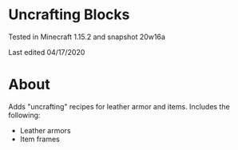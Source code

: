 # Uncrafting Blocks

Tested in Minecraft 1.15.2 and snapshot 20w16a

Last edited 04/17/2020

# About

Adds "uncrafting" recipes for leather armor and items.  Includes the following:

 * Leather armors
 * Item frames

